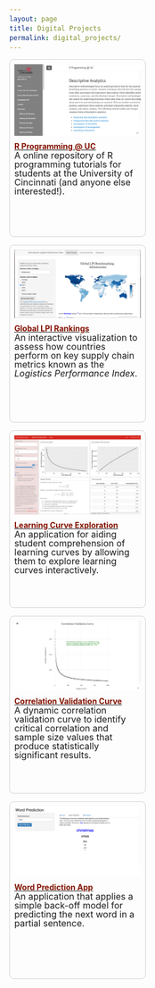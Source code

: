 ```yaml
---
layout: page
title: Digital Projects
permalink: digital_projects/
---
```


<STYLE TYPE="text/css"> 
<!-- 
.nomargin {
  margin-top: 0px;
  margin-bottom: 0px;
  padding: 0px;
}

.headmargin {
  margin-top: 10px;
  margin-bottom: 0px;
  padding: 0px;
}


--> 
</STYLE>



<div style="width: 100%;">

<div style="float: left; width: 45%; margin-right: 1em; margin-bottom: 1em; border: thin solid lightgray; border-radius: 8px; padding: 8px; height: 300px;">

<a href="http://uc-r.github.io/">
  <img src="/public/images/projects/uc-r_project.png" style="display: block; margin: auto;" />
</a>

<h4 class="headmargin">
  <a href="http://uc-r.github.io/">
    <font color="#821122;">R Programming @ UC</font></a>
</h4>

<p class="nomargin" style="line-height:1.0">
  <font size="3">
    A online repository of R programming tutorials for students at the University of Cincinnati (and anyone else interested!).
  </font>
</p>

</div>

 
<div style="float: left; width: 45%; margin-right: 1em; margin-bottom: 1em; border: thin solid lightgray; border-radius: 8px; padding: 8px; height: 300px;">

<a href="https://bradleyboehmke.shinyapps.io/LPI_Rankings/">
<img src="/public/images/projects/lpi-rankings.png" style="display: block; margin: auto;" />
</a>

<h4 class="headmargin">
  <a href="https://bradleyboehmke.shinyapps.io/LPI_Rankings/">
    <font color="#821122;">Global LPI Rankings</font></a></h4>

<p class="nomargin" style="line-height:1.0">
  <font size="3">
    An interactive visualization to assess how countries perform on key supply chain metrics known as the <em>Logistics Performance Index</em>.
  </font>
</p>
 
</div>

<div style="float: left; width: 45%; margin-right: 1em; margin-bottom: 1em; border: thin solid lightgray; border-radius: 8px; padding: 8px; height: 300px;">

<a href="https://bradleyboehmke.shinyapps.io/learningCurve-shiny-app/">
<img src="/public/images/projects/learningCurve_shiny_app.png" style="display: block; margin: auto;" />
</a>

<h4 class="headmargin">
  <a href="https://bradleyboehmke.shinyapps.io/learningCurve-shiny-app/">
    <font color="#821122;">Learning Curve Exploration</font></a></h4>

<p class="nomargin" style="line-height:1.0">
  <font size="3">
    An application for aiding student comprehension of learning curves by allowing them to explore learning curves interactively.
  </font>
</p>
 
</div>

<div style="float: left; width: 45%; margin-right: 1em; margin-bottom: 1em; border: thin solid lightgray; border-radius: 8px; padding: 8px; height: 300px;">

<a href="http://bradleyboehmke.github.io/2016/05/a-correlation-significance-curve.html">
<img src="/public/images/projects/correlation-validation.png" style="display: block; margin: auto;" />
</a>

<h4 class="headmargin">
  <a href="http://bradleyboehmke.github.io/2016/05/a-correlation-significance-curve.html">
    <font color="#821122;">Correlation Validation Curve</font></a></h4>

<p class="nomargin" style="line-height:1.0">
  <font size="3">
    A dynamic correlation validation curve to identify critical correlation and sample size values that produce statistically significant results. 
  </font>
</p>
 
</div>

<div style="float: left; width: 45%; margin-right: 1em; margin-bottom: 1em; border: thin solid lightgray; border-radius: 8px; padding: 8px; height: 300px;">

<a href="https://bradleyboehmke.shinyapps.io/word_prediction_app/">
<img src="/public/images/projects/word_prediction.png" style="display: block; margin: auto;" />
</a>

<h4 class="headmargin">
  <a href="https://bradleyboehmke.shinyapps.io/word_prediction_app/">
    <font color="#821122;">Word Prediction App</font></a></h4>

<p class="nomargin" style="line-height:1.0">
  <font size="3">
    An application that applies a simple back-off model for predicting the next word in a partial sentence.
  </font>
</p>
 
</div>
